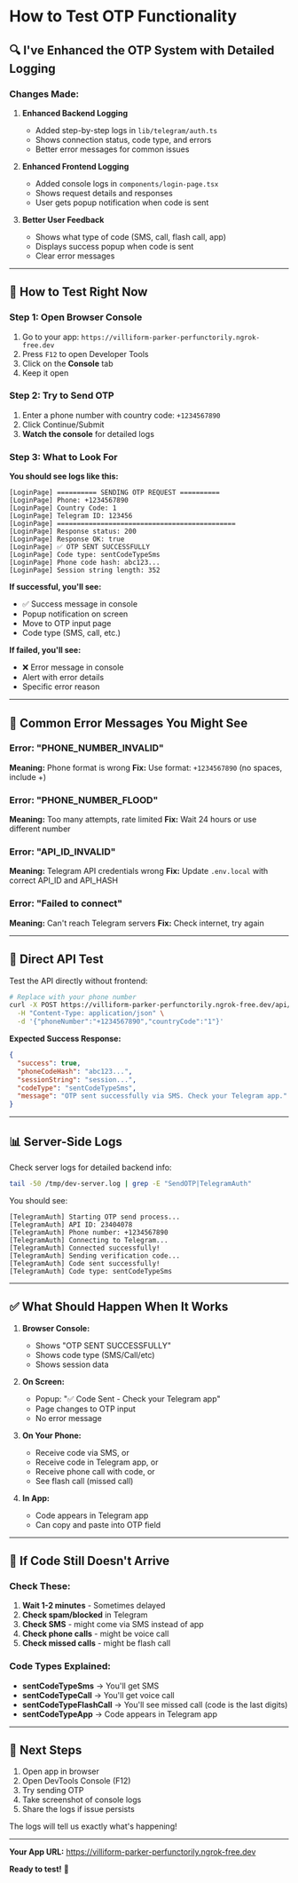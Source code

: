 # How to Test OTP Functionality

## 🔍 I've Enhanced the OTP System with Detailed Logging

### Changes Made:

1. **Enhanced Backend Logging**
   - Added step-by-step logs in `lib/telegram/auth.ts`
   - Shows connection status, code type, and errors
   - Better error messages for common issues

2. **Enhanced Frontend Logging**
   - Added console logs in `components/login-page.tsx`
   - Shows request details and responses
   - User gets popup notification when code is sent

3. **Better User Feedback**
   - Shows what type of code (SMS, call, flash call, app)
   - Displays success popup when code is sent
   - Clear error messages

---

## 📱 How to Test Right Now

### Step 1: Open Browser Console

1. Go to your app: `https://villiform-parker-perfunctorily.ngrok-free.dev`
2. Press `F12` to open Developer Tools
3. Click on the **Console** tab
4. Keep it open

### Step 2: Try to Send OTP

1. Enter a phone number with country code: `+1234567890`
2. Click Continue/Submit
3. **Watch the console** for detailed logs

### Step 3: What to Look For

**You should see logs like this:**

```
[LoginPage] ========== SENDING OTP REQUEST ==========
[LoginPage] Phone: +1234567890
[LoginPage] Country Code: 1
[LoginPage] Telegram ID: 123456
[LoginPage] =============================================
[LoginPage] Response status: 200
[LoginPage] Response OK: true
[LoginPage] ✅ OTP SENT SUCCESSFULLY
[LoginPage] Code type: sentCodeTypeSms
[LoginPage] Phone code hash: abc123...
[LoginPage] Session string length: 352
```

**If successful, you'll see:**
- ✅ Success message in console
- Popup notification on screen
- Move to OTP input page
- Code type (SMS, call, etc.)

**If failed, you'll see:**
- ❌ Error message in console
- Alert with error details
- Specific error reason

---

## 🐛 Common Error Messages You Might See

### Error: "PHONE_NUMBER_INVALID"
**Meaning:** Phone format is wrong
**Fix:** Use format: `+1234567890` (no spaces, include +)

### Error: "PHONE_NUMBER_FLOOD"
**Meaning:** Too many attempts, rate limited
**Fix:** Wait 24 hours or use different number

### Error: "API_ID_INVALID"
**Meaning:** Telegram API credentials wrong
**Fix:** Update `.env.local` with correct API_ID and API_HASH

### Error: "Failed to connect"
**Meaning:** Can't reach Telegram servers
**Fix:** Check internet, try again

---

## 🔧 Direct API Test

Test the API directly without frontend:

```bash
# Replace with your phone number
curl -X POST https://villiform-parker-perfunctorily.ngrok-free.dev/api/telegram/auth/send-otp \
  -H "Content-Type: application/json" \
  -d '{"phoneNumber":"+1234567890","countryCode":"1"}'
```

**Expected Success Response:**
```json
{
  "success": true,
  "phoneCodeHash": "abc123...",
  "sessionString": "session...",
  "codeType": "sentCodeTypeSms",
  "message": "OTP sent successfully via SMS. Check your Telegram app."
}
```

---

## 📊 Server-Side Logs

Check server logs for detailed backend info:

```bash
tail -50 /tmp/dev-server.log | grep -E "SendOTP|TelegramAuth"
```

You should see:
```
[TelegramAuth] Starting OTP send process...
[TelegramAuth] API ID: 23404078
[TelegramAuth] Phone number: +1234567890
[TelegramAuth] Connecting to Telegram...
[TelegramAuth] Connected successfully!
[TelegramAuth] Sending verification code...
[TelegramAuth] Code sent successfully!
[TelegramAuth] Code type: sentCodeTypeSms
```

---

## ✅ What Should Happen When It Works

1. **Browser Console:**
   - Shows "OTP SENT SUCCESSFULLY"
   - Shows code type (SMS/Call/etc)
   - Shows session data

2. **On Screen:**
   - Popup: "✅ Code Sent - Check your Telegram app"
   - Page changes to OTP input
   - No error message

3. **On Your Phone:**
   - Receive code via SMS, or
   - Receive code in Telegram app, or
   - Receive phone call with code, or
   - See flash call (missed call)

4. **In App:**
   - Code appears in Telegram app
   - Can copy and paste into OTP field

---

## 🚨 If Code Still Doesn't Arrive

### Check These:

1. **Wait 1-2 minutes** - Sometimes delayed
2. **Check spam/blocked** in Telegram
3. **Check SMS** - might come via SMS instead of app
4. **Check phone calls** - might be voice call
5. **Check missed calls** - might be flash call

### Code Types Explained:

- **sentCodeTypeSms** → You'll get SMS
- **sentCodeTypeCall** → You'll get voice call
- **sentCodeTypeFlashCall** → You'll see missed call (code is the last digits)
- **sentCodeTypeApp** → Code appears in Telegram app

---

## 🎯 Next Steps

1. Open app in browser
2. Open DevTools Console (F12)
3. Try sending OTP
4. Take screenshot of console logs
5. Share the logs if issue persists

The logs will tell us exactly what's happening!

---

**Your App URL:** https://villiform-parker-perfunctorily.ngrok-free.dev

**Ready to test!** 🚀
